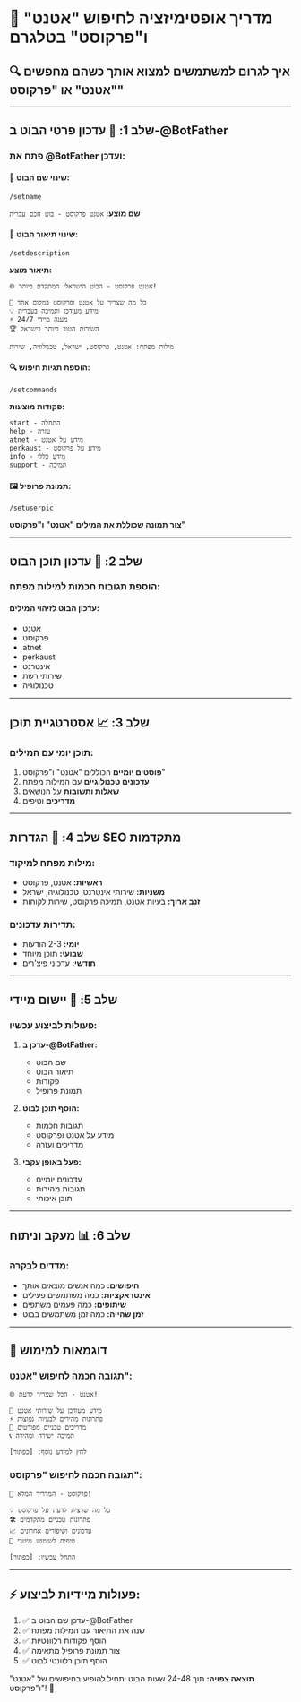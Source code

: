 # 🎯 מדריך אופטימיזציה לחיפוש "אטנט" ו"פרקוסט" בטלגרם

## 🔍 איך לגרום למשתמשים למצוא אותך כשהם מחפשים "אטנט" או "פרקוסט"

---

## שלב 1: 🤖 עדכון פרטי הבוט ב-@BotFather

### פתח את @BotFather ועדכן:

#### 📝 שינוי שם הבוט:
```
/setname
```
**שם מוצע:** `אטנט פרקוסט - בוט חכם עברית`

#### 📖 שינוי תיאור הבוט:
```
/setdescription
```
**תיאור מוצע:**
```
🌐 אטנט פרקוסט - הבוט הישראלי המתקדם ביותר!

🎯 כל מה שצריך על אטנט ופרקוסט במקום אחד
💡 מידע מעודכן ותמיכה בעברית
⚡ מענה מיידי 24/7
🏆 השירות הטוב ביותר בישראל

מילות מפתח: אטנט, פרקוסט, ישראל, טכנולוגיה, שירות
```

#### 🔍 הוספת תגיות חיפוש:
```
/setcommands
```
**פקודות מוצעות:**
```
start - התחלה
help - עזרה
atnet - מידע על אטנט
perkaust - מידע על פרקוסט  
info - מידע כללי
support - תמיכה
```

#### 🖼️ תמונת פרופיל:
```
/setuserpic
```
**צור תמונה שכוללת את המילים "אטנט" ו"פרקוסט"**

---

## שלב 2: 🔧 עדכון תוכן הבוט

### הוספת תגובות חכמות למילות מפתח:

#### עדכון הבוט לזיהוי המילים:
- אטנט
- פרקוסט
- atnet
- perkaust
- אינטרנט
- שירותי רשת
- טכנולוגיה

---

## שלב 3: 📈 אסטרטגיית תוכן

### תוכן יומי עם המילים:
1. **פוסטים יומיים** הכוללים "אטנט" ו"פרקוסט"
2. **עדכונים טכנולוגיים** עם המילות מפתח
3. **שאלות ותשובות** על הנושאים
4. **מדריכים** וטיפים

---

## שלב 4: 🎯 הגדרות SEO מתקדמות

### מילות מפתח למיקוד:
- **ראשיות:** אטנט, פרקוסט
- **משניות:** שירותי אינטרנט, טכנולוגיה, ישראל
- **זנב ארוך:** בעיות אטנט, תמיכה פרקוסט, שירות לקוחות

### תדירות עדכונים:
- **יומי:** 2-3 הודעות
- **שבועי:** תוכן מיוחד
- **חודשי:** עדכוני פיצ'רים

---

## שלב 5: 🚀 יישום מיידי

### פעולות לביצוע עכשיו:

1. **עדכן ב-@BotFather:**
   - שם הבוט
   - תיאור הבוט  
   - פקודות
   - תמונת פרופיל

2. **הוסף תוכן לבוט:**
   - תגובות חכמות
   - מידע על אטנט ופרקוסט
   - מדריכים ועזרה

3. **פעל באופן עקבי:**
   - עדכונים יומיים
   - תגובות מהירות
   - תוכן איכותי

---

## שלב 6: 📊 מעקב וניתוח

### מדדים לבקרה:
- **חיפושים:** כמה אנשים מוצאים אותך
- **אינטראקציות:** כמה משתמשים פעילים
- **שיתופים:** כמה פעמים משתפים
- **זמן שהייה:** כמה זמן משתמשים בבוט

---

## 🎯 דוגמאות למימוש

### תגובה חכמה לחיפוש "אטנט":
```
🌐 אטנט - הכל שצריך לדעת!

📡 מידע מעודכן על שירותי אטנט
⚡ פתרונות מהירים לבעיות נפוצות  
🔧 מדריכים טכניים מפורטים
📞 תמיכה ישירה ומהירה

לחץ למידע נוסף: [כפתור]
```

### תגובה חכמה לחיפוש "פרקוסט":
```
🚀 פרקוסט - המדריך המלא!

💡 כל מה שרצית לדעת על פרקוסט
🛠️ פתרונות טכניים מתקדמים
📈 עדכונים ושיפורים אחרונים  
🎯 טיפים לשימוש מיטבי

התחל עכשיו: [כפתור]
```

---

## ⚡ פעולות מיידיות לביצוע:

1. ✅ עדכן שם הבוט ב-@BotFather
2. ✅ שנה את התיאור עם המילות מפתח
3. ✅ הוסף פקודות רלוונטיות
4. ✅ צור תמונת פרופיל מתאימה
5. ✅ הוסף תוכן רלוונטי לבוט

**תוצאה צפויה:** תוך 24-48 שעות הבוט יתחיל להופיע בחיפושים של "אטנט" ו"פרקוסט"! 🎊